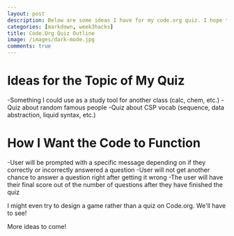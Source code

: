 ```yaml
---
layout: post
description: Below are some ideas I have for my code.org quiz. I hope this inspires people to be creative! 
categories: [markdown, week3hacks]
title: Code.Org Quiz Outline
image: /images/dark-mode.jpg
comments: true
---
```


# Ideas for the Topic of My Quiz

-Something I could use as a study tool for another class (calc, chem, etc.)
-Quiz about random famous people
-Quiz about CSP vocab (sequence, data abstraction, liquid syntax, etc.)

# How I Want the Code to Function

-User will be prompted with a specific message depending on if they correctly or incorrectly answered a question
-User will not get another chance to answer a question right after getting it wrong
-The user will have their final score out of the number of questions after they have finished the quiz

I might even try to design a game rather than a quiz on Code.org. We'll have to see!

More ideas to come!

